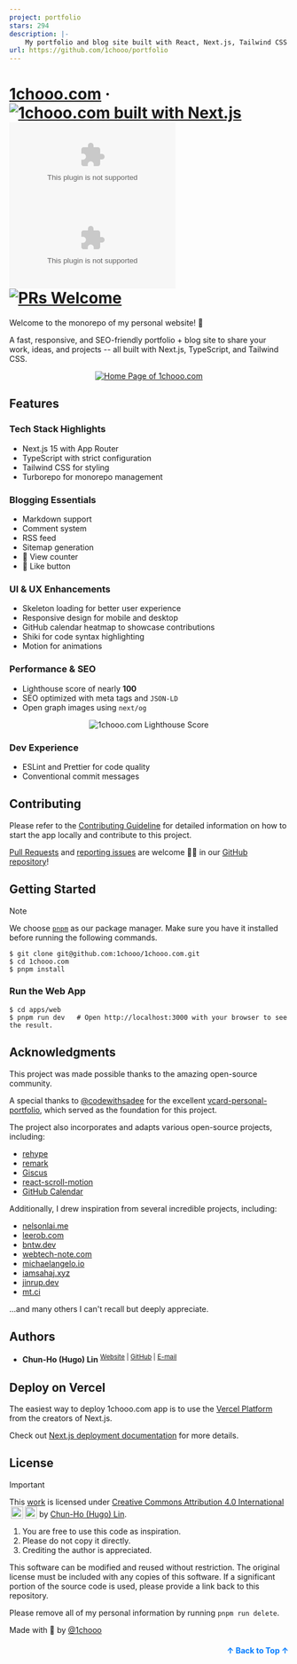 ```yaml
---
project: portfolio
stars: 294
description: |-
    My portfolio and blog site built with React, Next.js, Tailwind CSS and TypeScript
url: https://github.com/1chooo/portfolio
---
```


<a name="readme-top"></a>

# [1chooo.com](https://1chooo.com) &middot; [![1chooo.com built with Next.js](https://img.shields.io/badge/Next.js-000000.svg?style=for-the-badge&logo=Next.js&labelColor=000)](https://nextjs.org/) [![1chooo.com GitHub Stargazers](https://img.shields.io/github/stars/1chooo/1chooo.com?style=for-the-badge&labelColor=000)](https://github.com/1chooo/portfolio/stargazers) [![1chooo.com GitHub license](https://img.shields.io/github/license/1chooo/1chooo.com?style=for-the-badge&labelColor=000)](https://github.com/facebook/react/blob/main/LICENSE) [![PRs Welcome](https://img.shields.io/badge/PRs-welcome-brightgreen.svg?style=for-the-badge&labelColor=000)](https://docs.1chooo.com/contributing)

Welcome to the monorepo of my personal website! 👋

A fast, responsive, and SEO-friendly portfolio + blog site to share your work, ideas, and projects -- all built with Next.js, TypeScript, and Tailwind CSS.

<div align="center">
  <a href="https://1chooo.com">
    <img 
      alt="Home Page of 1chooo.com" 
      src="./.github/images/cover-transparent-with-1chooo-com.png" 
    />
  </a>
</div>

## Features

### Tech Stack Highlights

- Next.js 15 with App Router
- TypeScript with strict configuration
- Tailwind CSS for styling
- Turborepo for monorepo management

### Blogging Essentials

- Markdown support
- Comment system
- RSS feed
- Sitemap generation
- 🚧 View counter
- 🚧 Like button

### UI & UX Enhancements

- Skeleton loading for better user experience
- Responsive design for mobile and desktop
- GitHub calendar heatmap to showcase contributions
- Shiki for code syntax highlighting
- Motion for animations

### Performance & SEO

- Lighthouse score of nearly **100**
- SEO optimized with meta tags and `JSON-LD`
- Open graph images using `next/og`

<div align="center">
  <img src="./.github/images/seo.webp" alt="1chooo.com Lighthouse Score" />
</div>

### Dev Experience

- ESLint and Prettier for code quality
- Conventional commit messages

## Contributing

Please refer to the [Contributing Guideline] for detailed information on how to start the app locally and contribute to this project.

[Contributing Guideline]: https://docs.1chooo.com/contributing

[Pull Requests](https://github.com/1chooo/portfolio/pulls) and [reporting issues](https://github.com/1chooo/portfolio/issues) are welcome 🫵🏻 in our [GitHub repository](https://github.com/1chooo/portfolio)!

## Getting Started

> [!NOTE]
> We choose [`pnpm`](https://pnpm.io/) as our package manager. Make sure you have it installed before running the following commands.

```shell
$ git clone git@github.com:1chooo/1chooo.com.git
$ cd 1chooo.com
$ pnpm install
```

### Run the Web App

```shell
$ cd apps/web
$ pnpm run dev   # Open http://localhost:3000 with your browser to see the result.
```

## Acknowledgments

This project was made possible thanks to the amazing open-source community.

A special thanks to [@codewithsadee](https://github.com/codewithsadee) for the excellent [vcard-personal-portfolio](https://github.com/codewithsadee/vcard-personal-portfolio), which served as the foundation for this project.

The project also incorporates and adapts various open-source projects, including:

- [rehype](https://github.com/rehypejs/rehype)
- [remark](https://github.com/remarkjs/remark)
- [Giscus](https://giscus.app/)
- [react-scroll-motion](https://github.com/1000ship/react-scroll-motion)
- [GitHub Calendar](https://github.com/grubersjoe/react-github-calendar)

Additionally, I drew inspiration from several incredible projects, including:

- [nelsonlai.me](https://nelsonlai.me)
- [leerob.com](https://leerob.com)
- [bntw.dev](https://bntw.dev)
- [webtech-note.com](https://webtech-note.com)
- [michaelangelo.io](https://michaelangelo.io)
- [iamsahaj.xyz](https://iamsahaj.xyz)
- [jinrup.dev](https://www.jinrup.dev)
- [mt.ci](https://mt.ci)

...and many others I can't recall but deeply appreciate.

## Authors

- **Chun-Ho (Hugo) Lin** <sup>[Website](https://1chooo.com) | [GitHub](https://github.com/1chooo) | [E-mail](mailto:hugo@1chooo.com)</sup>

## Deploy on Vercel

The easiest way to deploy 1chooo.com app is to use the [Vercel Platform](https://vercel.com/new?utm_medium=default-template&filter=next.js&utm_source=create-next-app&utm_campaign=create-next-app-readme) from the creators of Next.js.

Check out [Next.js deployment documentation](https://nextjs.org/docs/app/building-your-application/deploying) for more details.

## License

> [!IMPORTANT]
> This [work](https://github.com/1chooo/portfolio) is licensed under [Creative Commons Attribution 4.0 International][cc-by] <img style="height:22px!important;margin-left:3px;vertical-align:text-bottom;" src="https://mirrors.creativecommons.org/presskit/icons/cc.svg?ref=chooser-v1"><img style="height:22px!important;margin-left:3px;vertical-align:text-bottom;" src="https://mirrors.creativecommons.org/presskit/icons/by.svg?ref=chooser-v1"> by [Chun-Ho (Hugo) Lin][1chooo-com].
>
> [cc-by]: http://creativecommons.org/licenses/by/4.0/
>
> 1. You are free to use this code as inspiration.
> 2. Please do not copy it directly.
> 3. Crediting the author is appreciated.

This software can be modified and reused without restriction.
The original license must be included with any copies of this software.
If a significant portion of the source code is used, please provide a link back to this repository.

Please remove all of my personal information by running `pnpm run delete`.

Made with 🖤 by [@1chooo][1chooo-com]

[1chooo-com]: https://1chooo.com

<p align="right" style="font-size: 14px; color: #555; margin-top: 20px;">
    <a href="#readme-top" style="text-decoration: none; color: #007bff; font-weight: bold;">
        ↑ Back to Top ↑
    </a>
</p>

